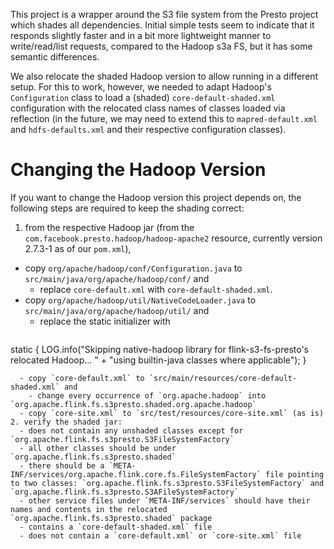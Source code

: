 This project is a wrapper around the S3 file system from the Presto project which shades all dependencies.
Initial simple tests seem to indicate that it responds slightly faster
and in a bit more lightweight manner to write/read/list requests, compared
to the Hadoop s3a FS, but it has some semantic differences.

We also relocate the shaded Hadoop version to allow running in a different
setup. For this to work, however, we needed to adapt Hadoop's `Configuration`
class to load a (shaded) `core-default-shaded.xml` configuration with the
relocated class names of classes loaded via reflection
(in the future, we may need to extend this to `mapred-default.xml` and `hdfs-defaults.xml` and their respective configuration classes).

# Changing the Hadoop Version

If you want to change the Hadoop version this project depends on, the following
steps are required to keep the shading correct:

1. from the respective Hadoop jar (from the `com.facebook.presto.hadoop/hadoop-apache2` resource, currently version 2.7.3-1 as of our `pom.xml`),
  - copy `org/apache/hadoop/conf/Configuration.java` to `src/main/java/org/apache/hadoop/conf/` and
    - replace `core-default.xml` with `core-default-shaded.xml`.
  - copy `org/apache/hadoop/util/NativeCodeLoader.java` to `src/main/java/org/apache/hadoop/util/` and
    - replace the static initializer with
    ```
  static {
    LOG.info("Skipping native-hadoop library for flink-s3-fs-presto's relocated Hadoop... " +
             "using builtin-java classes where applicable");
  }
```
  - copy `core-default.xml` to `src/main/resources/core-default-shaded.xml` and
    - change every occurrence of `org.apache.hadoop` into `org.apache.flink.fs.s3presto.shaded.org.apache.hadoop`
  - copy `core-site.xml` to `src/test/resources/core-site.xml` (as is)
2. verify the shaded jar:
  - does not contain any unshaded classes except for `org.apache.flink.fs.s3presto.S3FileSystemFactory`
  - all other classes should be under `org.apache.flink.fs.s3presto.shaded`
  - there should be a `META-INF/services/org.apache.flink.core.fs.FileSystemFactory` file pointing to two classes: `org.apache.flink.fs.s3presto.S3FileSystemFactory` and `org.apache.flink.fs.s3presto.S3AFileSystemFactory`
  - other service files under `META-INF/services` should have their names and contents in the relocated `org.apache.flink.fs.s3presto.shaded` package
  - contains a `core-default-shaded.xml` file
  - does not contain a `core-default.xml` or `core-site.xml` file
